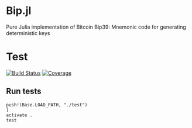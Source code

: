 # Bip.jl
Pure Julia implementation of Bitcoin Bip39: Mnemonic code for generating deterministic keys


# Test

[![Build Status](https://github.com/iskyd/Bip39.jl/actions/workflows/CI.yml/badge.svg?branch=main)](https://github.com/iskyd/Bip39.jl/actions/workflows/CI.yml?query=branch%3main)
[![Coverage](https://codecov.io/gh/iskyd/Bip39.jl/branch/main/graph/badge.svg)](https://codecov.io/gh/iskyd/Bip.jl)


## Run tests

```
push!(Base.LOAD_PATH, "./test")
]
activate .
test
```